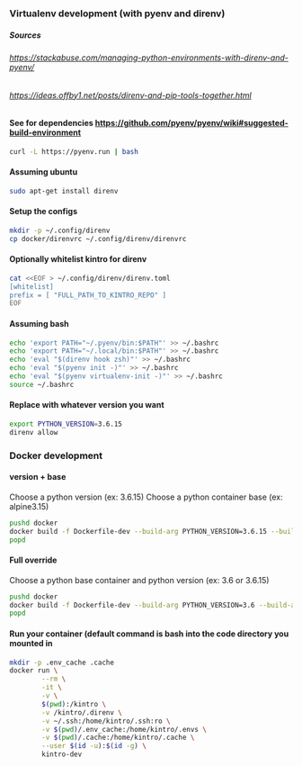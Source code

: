 ### Virtualenv development (with pyenv and direnv)
##### Sources
###### https://stackabuse.com/managing-python-environments-with-direnv-and-pyenv/
###### https://ideas.offby1.net/posts/direnv-and-pip-tools-together.html
#### See for dependencies https://github.com/pyenv/pyenv/wiki#suggested-build-environment
```bash
curl -L https://pyenv.run | bash
```

#### Assuming ubuntu
```bash
sudo apt-get install direnv
```

#### Setup the configs
```bash
mkdir -p ~/.config/direnv
cp docker/direnvrc ~/.config/direnv/direnvrc
```

#### Optionally whitelist kintro for direnv
```bash
cat <<EOF > ~/.config/direnv/direnv.toml
[whitelist]
prefix = [ "FULL_PATH_TO_KINTRO_REPO" ]
EOF
```


#### Assuming bash
```bash
echo 'export PATH="~/.pyenv/bin:$PATH"' >> ~/.bashrc
echo 'export PATH="~/.local/bin:$PATH"' >> ~/.bashrc
echo 'eval "$(direnv hook zsh)"' >> ~/.bashrc
echo 'eval "$(pyenv init -)"' >> ~/.bashrc
echo 'eval "$(pyenv virtualenv-init -)"' >> ~/.bashrc
source ~/.bashrc
```

#### Replace with whatever version you want
```bash
export PYTHON_VERSION=3.6.15
direnv allow
```

### Docker development
#### version + base
Choose a python version (ex: 3.6.15)
Choose a python container base (ex: alpine3.15)

```bash
pushd docker
docker build -f Dockerfile-dev --build-arg PYTHON_VERSION=3.6.15 --build-arg PYTHON_BASE=alpine3.15 -t kintro-dev .`
popd
```

#### Full override
Choose a python base container and python version (ex: 3.6 or 3.6.15)

```bash
pushd docker
docker build -f Dockerfile-dev --build-arg PYTHON_VERSION=3.6 --build-arg PYTHON_IMAGE=python:3.6.15-alpine3.15 -t kintro-dev .
popd
```

#### Run your container (default command is bash into the code directory you mounted in
```bash
mkdir -p .env_cache .cache
docker run \
        --rm \
        -it \
        -v \
        $(pwd):/kintro \
        -v /kintro/.direnv \
        -v ~/.ssh:/home/kintro/.ssh:ro \
        -v $(pwd)/.env_cache:/home/kintro/.envs \
        -v $(pwd)/.cache:/home/kintro/.cache \
        --user $(id -u):$(id -g) \
        kintro-dev
```
